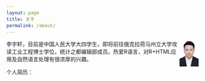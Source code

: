 ```yaml
---
layout: page
title: 关于
permalink: /about/
---
```


<img align="right" width="50" height="70" src="https://github.com/MikeLYX/picture/blob/master/own%20picture/formal_photo.jpg?raw=true"/>

李宇轩，目前是中国人民大学大四学生，即将前往俄克拉荷马州立大学攻读工业工程博士学位，统计之都编辑部成员。热爱R语言，对R+HTML应用及自然语言处理有很浓厚的兴趣。

个人简历：